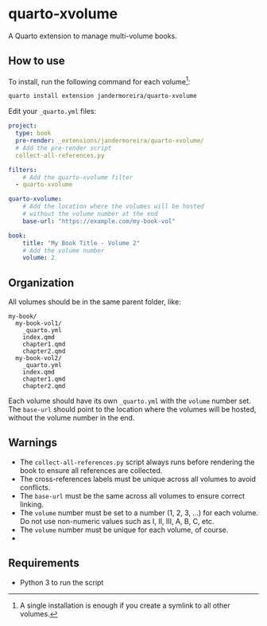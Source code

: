 # quarto-xvolume
A Quarto extension to manage multi-volume books.

## How to use

To install, run the following command for each volume[^1]:

[^1]: A single installation is enough if you create a symlink to all other volumes.
 
```bash
quarto install extension jandermoreira/quarto-xvolume
```

Edit your `_quarto.yml` files:

```yaml
project:
  type: book
  pre-render: _extensions/jandermoreira/quarto-xvolume/
  # Add the pre-render script
  collect-all-references.py  

filters:
    # Add the quarto-xvolume filter
  - quarto-xvolume

quarto-xvolume:
    # Add the location where the volumes will be hosted
    # without the volume number at the end
    base-url: "https://example.com/my-book-vol" 

book:
    title: "My Book Title - Volume 2"
    # Add the volume number
    volume: 2
```

## Organization

All volumes should be in the same parent folder, like:

```
my-book/
  my-book-vol1/
    _quarto.yml
    index.qmd
    chapter1.qmd
    chapter2.qmd
  my-book-vol2/
    _quarto.yml
    index.qmd
    chapter1.qmd
    chapter2.qmd
```

Each volume should have its own `_quarto.yml` with the `volume` number set.
The `base-url` should point to the location where the volumes will be hosted, without the volume number in the end.

## Warnings

- The `collect-all-references.py` script always runs before rendering the book to ensure all references are collected.
- The cross-references labels must be unique across all volumes to avoid conflicts.
- The `base-url` must be the same across all volumes to ensure correct linking.
- The `volume` number must be set to a number (1, 2, 3, ...) for each volume. Do not use non-numeric values such as I, II, III, A, B, C, etc.
- The `volume` number must be unique for each volume, of course.
- 

## Requirements
- Python 3 to run the script